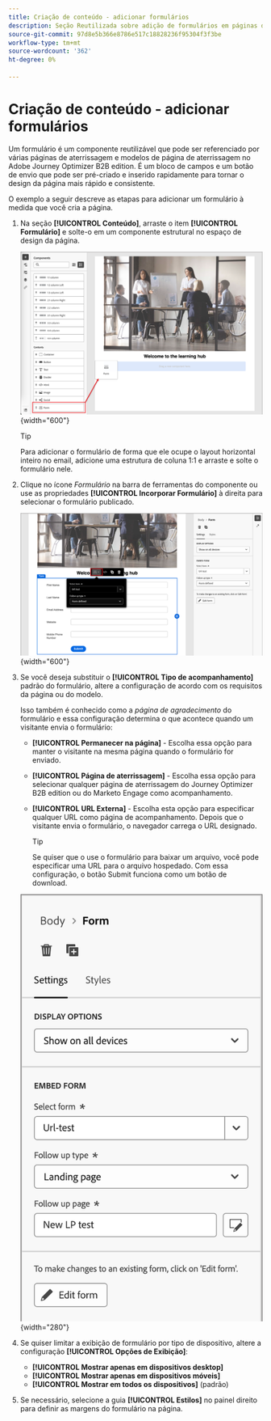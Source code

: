 ```yaml
---
title: Criação de conteúdo - adicionar formulários
description: Seção Reutilizada sobre adição de formulários em páginas de aterrissagem e modelos
source-git-commit: 97d8e5b366e8786e517c18828236f95304f3f3be
workflow-type: tm+mt
source-wordcount: '362'
ht-degree: 0%

---
```


# Criação de conteúdo - adicionar formulários

Um formulário é um componente reutilizável que pode ser referenciado por várias páginas de aterrissagem e modelos de página de aterrissagem no Adobe Journey Optimizer B2B edition. É um bloco de campos e um botão de envio que pode ser pré-criado e inserido rapidamente para tornar o design da página mais rápido e consistente.

O exemplo a seguir descreve as etapas para adicionar um formulário à medida que você cria a página.

1. Na seção **[!UICONTROL Conteúdo]**, arraste o item **[!UICONTROL Formulário]** e solte-o em um componente estrutural no espaço de design da página.

   ![Arraste um componente Formulário para o espaço de design visual](../assets/content-design-shared/content-design-add-form.png){width="600"}

   >[!TIP]
   >
   >Para adicionar o formulário de forma que ele ocupe o layout horizontal inteiro no email, adicione uma estrutura de coluna 1:1 e arraste e solte o formulário nele.

1. Clique no ícone _Formulário_ na barra de ferramentas do componente ou use as propriedades **[!UICONTROL Incorporar Formulário]** à direita para selecionar o formulário publicado.

   ![Selecione o formulário publicado](../assets/content-design-shared/content-design-add-form-properties.png){width="600"}

1. Se você deseja substituir o **[!UICONTROL Tipo de acompanhamento]** padrão do formulário, altere a configuração de acordo com os requisitos da página ou do modelo.

   Isso também é conhecido como a _página de agradecimento_ do formulário e essa configuração determina o que acontece quando um visitante envia o formulário:

   * **[!UICONTROL Permanecer na página]** - Escolha essa opção para manter o visitante na mesma página quando o formulário for enviado.

   * **[!UICONTROL Página de aterrissagem]** - Escolha essa opção para selecionar qualquer página de aterrissagem do Journey Optimizer B2B edition ou do Marketo Engage como acompanhamento.

   * **[!UICONTROL URL Externa]** - Escolha esta opção para especificar qualquer URL como página de acompanhamento. Depois que o visitante envia o formulário, o navegador carrega o URL designado.

     >[!TIP]
     >
     >Se quiser que o use o formulário para baixar um arquivo, você pode especificar uma URL para o arquivo hospedado. Com essa configuração, o botão Submit funciona como um botão de download.

   ![Alterar a configuração de acompanhamento](../assets/content-design-shared/content-design-add-form-follow-up.png){width="280"}

1. Se quiser limitar a exibição de formulário por tipo de dispositivo, altere a configuração **[!UICONTROL Opções de Exibição]**:

   * **[!UICONTROL Mostrar apenas em dispositivos desktop]**
   * **[!UICONTROL Mostrar apenas em dispositivos móveis]**
   * **[!UICONTROL Mostrar em todos os dispositivos]** (padrão)

1. Se necessário, selecione a guia **[!UICONTROL Estilos]** no painel direito para definir as margens do formulário na página.
